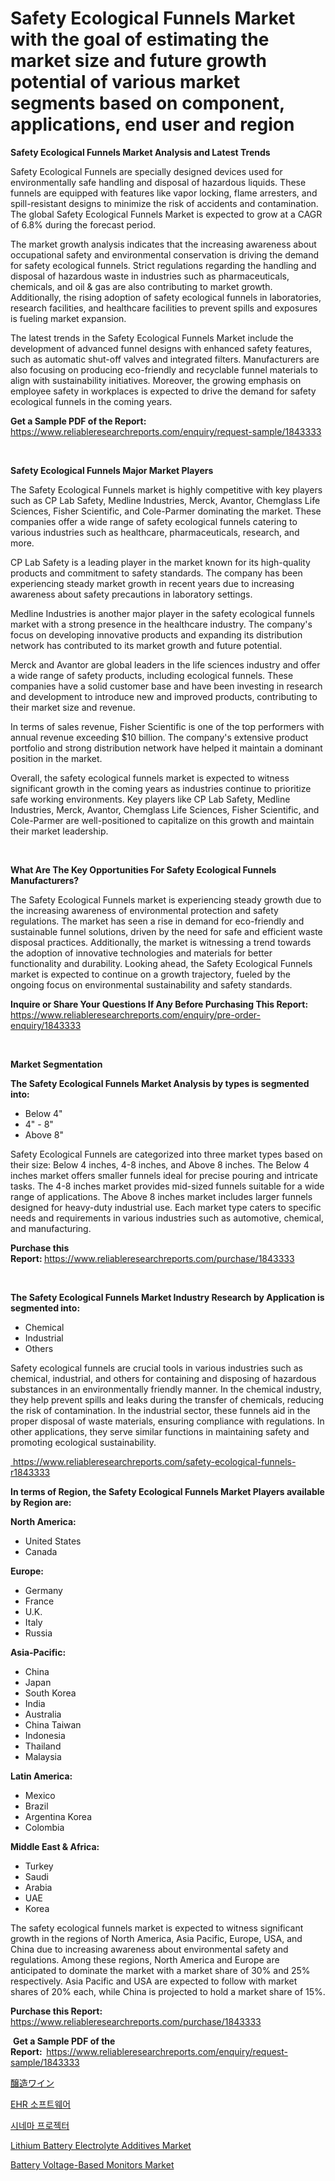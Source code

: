 <p><h1>Safety Ecological Funnels Market with the goal of estimating the market size and future growth potential of various market segments based on component, applications, end user and region</h1></p><p><strong>Safety Ecological Funnels Market Analysis and Latest Trends</strong></p>
<p><p>Safety Ecological Funnels are specially designed devices used for environmentally safe handling and disposal of hazardous liquids. These funnels are equipped with features like vapor locking, flame arresters, and spill-resistant designs to minimize the risk of accidents and contamination. The global Safety Ecological Funnels Market is expected to grow at a CAGR of 6.8% during the forecast period.</p><p>The market growth analysis indicates that the increasing awareness about occupational safety and environmental conservation is driving the demand for safety ecological funnels. Strict regulations regarding the handling and disposal of hazardous waste in industries such as pharmaceuticals, chemicals, and oil & gas are also contributing to market growth. Additionally, the rising adoption of safety ecological funnels in laboratories, research facilities, and healthcare facilities to prevent spills and exposures is fueling market expansion.</p><p>The latest trends in the Safety Ecological Funnels Market include the development of advanced funnel designs with enhanced safety features, such as automatic shut-off valves and integrated filters. Manufacturers are also focusing on producing eco-friendly and recyclable funnel materials to align with sustainability initiatives. Moreover, the growing emphasis on employee safety in workplaces is expected to drive the demand for safety ecological funnels in the coming years.</p></p>
<p><strong>Get a Sample PDF of the Report:&nbsp;</strong> <a href="https://www.reliableresearchreports.com/enquiry/request-sample/1843333">https://www.reliableresearchreports.com/enquiry/request-sample/1843333</a></p>
<p>&nbsp;</p>
<p><strong>Safety Ecological Funnels Major Market Players</strong></p>
<p><p>The Safety Ecological Funnels market is highly competitive with key players such as CP Lab Safety, Medline Industries, Merck, Avantor, Chemglass Life Sciences, Fisher Scientific, and Cole-Parmer dominating the market. These companies offer a wide range of safety ecological funnels catering to various industries such as healthcare, pharmaceuticals, research, and more.</p><p>CP Lab Safety is a leading player in the market known for its high-quality products and commitment to safety standards. The company has been experiencing steady market growth in recent years due to increasing awareness about safety precautions in laboratory settings. </p><p>Medline Industries is another major player in the safety ecological funnels market with a strong presence in the healthcare industry. The company's focus on developing innovative products and expanding its distribution network has contributed to its market growth and future potential.</p><p>Merck and Avantor are global leaders in the life sciences industry and offer a wide range of safety products, including ecological funnels. These companies have a solid customer base and have been investing in research and development to introduce new and improved products, contributing to their market size and revenue.</p><p>In terms of sales revenue, Fisher Scientific is one of the top performers with annual revenue exceeding $10 billion. The company's extensive product portfolio and strong distribution network have helped it maintain a dominant position in the market.</p><p>Overall, the safety ecological funnels market is expected to witness significant growth in the coming years as industries continue to prioritize safe working environments. Key players like CP Lab Safety, Medline Industries, Merck, Avantor, Chemglass Life Sciences, Fisher Scientific, and Cole-Parmer are well-positioned to capitalize on this growth and maintain their market leadership.</p></p>
<p>&nbsp;</p>
<p><strong>What Are The Key Opportunities For Safety Ecological Funnels Manufacturers?</strong></p>
<p><p>The Safety Ecological Funnels market is experiencing steady growth due to the increasing awareness of environmental protection and safety regulations. The market has seen a rise in demand for eco-friendly and sustainable funnel solutions, driven by the need for safe and efficient waste disposal practices. Additionally, the market is witnessing a trend towards the adoption of innovative technologies and materials for better functionality and durability. Looking ahead, the Safety Ecological Funnels market is expected to continue on a growth trajectory, fueled by the ongoing focus on environmental sustainability and safety standards.</p></p>
<p><strong>Inquire or Share Your Questions If Any Before Purchasing This Report:</strong> <a href="https://www.reliableresearchreports.com/enquiry/pre-order-enquiry/1843333">https://www.reliableresearchreports.com/enquiry/pre-order-enquiry/1843333</a></p>
<p>&nbsp;</p>
<p><strong>Market Segmentation</strong></p>
<p><strong>The Safety Ecological Funnels Market Analysis by types is segmented into:</strong></p>
<p><ul><li>Below 4"</li><li>4" - 8"</li><li>Above 8"</li></ul></p>
<p><p>Safety Ecological Funnels are categorized into three market types based on their size: Below 4 inches, 4-8 inches, and Above 8 inches. The Below 4 inches market offers smaller funnels ideal for precise pouring and intricate tasks. The 4-8 inches market provides mid-sized funnels suitable for a wide range of applications. The Above 8 inches market includes larger funnels designed for heavy-duty industrial use. Each market type caters to specific needs and requirements in various industries such as automotive, chemical, and manufacturing.</p></p>
<p><strong>Purchase this Report:&nbsp;</strong><a href="https://www.reliableresearchreports.com/purchase/1843333">https://www.reliableresearchreports.com/purchase/1843333</a></p>
<p>&nbsp;</p>
<p><strong>The Safety Ecological Funnels Market Industry Research by Application is segmented into:</strong></p>
<p><ul><li>Chemical</li><li>Industrial</li><li>Others</li></ul></p>
<p><p>Safety ecological funnels are crucial tools in various industries such as chemical, industrial, and others for containing and disposing of hazardous substances in an environmentally friendly manner. In the chemical industry, they help prevent spills and leaks during the transfer of chemicals, reducing the risk of contamination. In the industrial sector, these funnels aid in the proper disposal of waste materials, ensuring compliance with regulations. In other applications, they serve similar functions in maintaining safety and promoting ecological sustainability.</p></p>
<p><a href="https://www.reliableresearchreports.com/safety-ecological-funnels-r1843333">&nbsp;https://www.reliableresearchreports.com/safety-ecological-funnels-r1843333</a></p>
<p><strong>In terms of Region, the Safety Ecological Funnels Market Players available by Region are:</strong></p>
<p>
    <p> <strong> North America: </strong>
        <ul>
            <li>United States</li>
            <li>Canada</li>
        </ul>
        </p> 
    <p> <strong> Europe: </strong>
        <ul>
            <li>Germany</li>
            <li>France</li>
            <li>U.K.</li>
            <li>Italy</li>
            <li>Russia</li>
        </ul>
        </p> 
    <p> <strong> Asia-Pacific: </strong>
        <ul>
            <li>China</li>
            <li>Japan</li>
            <li>South Korea</li>
            <li>India</li>
            <li>Australia</li>
            <li>China Taiwan</li>
            <li>Indonesia</li>
            <li>Thailand</li>
            <li>Malaysia</li>
        </ul>
        </p> 
    <p> <strong> Latin America: </strong>
        <ul>
            <li>Mexico</li>
            <li>Brazil</li>
            <li>Argentina Korea</li>
            <li>Colombia</li>
        </ul>
        </p> 
    <p> <strong> Middle East & Africa: </strong>
        <ul>
            <li>Turkey</li>
            <li>Saudi</li>
            <li>Arabia</li>
            <li>UAE</li>
            <li>Korea</li>
        </ul>
    </p>
    </p>
<p><p>The safety ecological funnels market is expected to witness significant growth in the regions of North America, Asia Pacific, Europe, USA, and China due to increasing awareness about environmental safety and regulations. Among these regions, North America and Europe are anticipated to dominate the market with a market share of 30% and 25% respectively. Asia Pacific and USA are expected to follow with market shares of 20% each, while China is projected to hold a market share of 15%.</p></p>
<p><strong>Purchase this Report: </strong><a href="https://www.reliableresearchreports.com/purchase/1843333">https://www.reliableresearchreports.com/purchase/1843333</a></p>
<p>&nbsp;<strong>Get a Sample PDF of the Report:&nbsp;&nbsp;</strong><a href="https://www.reliableresearchreports.com/enquiry/request-sample/1843333">https://www.reliableresearchreports.com/enquiry/request-sample/1843333</a></p>
<p><strong></strong></p>
<p><p><a href="https://github.com/bevdtkn4419963/Market-Research-Report-List-1/blob/main/864444942770.md">醸造ワイン</a></p><p><a href="https://github.com/durgin521/Market-Research-Report-List-1/blob/main/687611239308.md">EHR 소프트웨어</a></p><p><a href="https://github.com/novabrown3/Market-Research-Report-List-1/blob/main/106624039307.md">시네마 프로젝터</a></p><p><a href="https://issuu.com/reportprime-2/docs/lithium-battery-electrolyte-additives-market-size-">Lithium Battery Electrolyte Additives Market</a></p><p><a href="https://github.com/seekum/Market-Research-Report-List-2/blob/main/battery-voltage-based-monitors-market.md">Battery Voltage-Based Monitors Market</a></p></p>